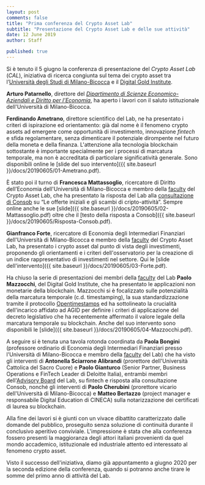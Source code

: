 ```yaml
---
layout: post
comments: false
title: "Prima conferenza del Crypto Asset Lab"
subtitle: "Presentazione del Crypto Asset Lab e delle sue attività"
date: 12 June 2019
author: Staff

published: true
---
```


Si è tenuto il 5 giugno la conferenza di presentazione del *Crypto Asset Lab* (*CAL*),
iniziativa di ricerca congiunta sul tema dei crypto asset tra
l’[Università degli Studi di Milano-Bicocca](https://www.unimib.it/) e
il [Digital Gold Institute](http://dgi.io/).

**Arturo Patarnello**, direttore del *[Dipartimento di Scienze Economico-Aziendali e Diritto per l'Economia](https://www.diseade.unimib.it/it)*, ha aperto i lavori con il saluto istituzionale
dell'Università di Milano-Bicocca.

**Ferdinando Ametrano**, direttore scientifico del Lab, ne ha presentato i criteri di ispirazione ed orientamento: già dal nome è il fenomeno crypto assets
ad emergere come opportunità di
investimento, innovazione *fintech* e sfida regolamentare, senza dimenticare
il potenziale dirompente nel futuro della moneta e della finanza. L'attenzione
alla tecnologia blockchain sottostante è importante specialmente per i processi di marcatura
temporale, ma non è accreditata di particolare significatività generale. Sono disponibili online le [slide del suo intervento]({{ site.baseurl }}/docs/20190605/01-Ametrano.pdf).

È stato poi il turno di **Francesca Mattassoglio**, ricercatore di Diritto dell’Economia dell'Università di Milano-Bicocca e membro della [faculty](/faculty/) del Crypto Asset Lab, che ha presentato la risposta del Lab alla
[consultazione di Consob](http://www.consob.it/documents/46180/46181/doc_disc_20190319.pdf/64251cef-d363-4442-9685-e9ff665323cf)
su “Le offerte iniziali e gli scambi di cripto-attività”. Sempre online anche le sue [slide]({{ site.baseurl }}/docs/20190605/02-Mattassoglio.pdf) oltre che il
[testo della risposta a Consob]({{ site.baseurl }}/docs/20190605/Risposta-Consob.pdf).

**Gianfranco Forte**, ricercatore di Economia degli Intermediari Finanziari dell'Università di Milano-Bicocca e membro della [faculty](/faculty/) del Crypto Asset Lab, ha presentato i crypto asset dal punto di vista degli investimenti, proponendo gli orientamenti e i criteri dell'osservatorio per la creazione di un indice rappresentativo di investimenti nel settore. Qui le [slide dell'intervento]({{ site.baseurl }}/docs/20190605/03-Forte.pdf).

Ha chiuso la serie di presentazioni dei membri della [faculty](/faculty/) del Lab
**Paolo Mazzocchi**, del Digital Gold Institute,
che ha presentato le applicazioni non monetarie della blockchain. Mazzocchi si è focalizzato sulle potenzialità della marcatura temporale (c.d. timestamping), la sua standardizzazione tramite il protocollo [Opentimestamps](https://opentimestamps.org/) ed ha sottolineato
la crucialità dell'incarico affidato ad AGID per definire i criteri di applicazione del
decreto legislativo che ha recentemente affermato il valore legale della marcatura temporale su blockchain. Anche del suo intervento sono disponibili le [slide]({{ site.baseurl }}/docs/20190605/04-Mazzocchi.pdf).

A seguire si è tenuta una tavola rotonda coordinata da **Paola Bongini** (professore ordinario di Economia degli Intermediari Finanziari presso l'Università di Milano-Bicocca e membro della [faculty](/faculty/) del Lab) che ha visto gli interventi di **Antonella Sciarrone Alibrandi** (prorettore dell'Università Cattolica del Sacro Cuore) e **Paolo Gianturco** (Senior Partner, Business Operations e FinTech Leader di Deloitte Italia), entrambi membri dell'[Advisory Board](/advisory-board/) del Lab, su fintech e risposta alla consultazione Consob, nonché gli interventi di **Paolo Cherubini** (prorettore vicario dell'Università di Milano-Bicocca) e **Matteo Bertazzo** (project manager e responsabile Digital Education di CINECA) sulla notarizzazione
dei certificati di laurea su blockchain.

Alla fine dei lavori si è giunti con un vivace dibattito caratterizzato dalle domande
del pubblico, proseguito senza soluzione di continuità durante il conclusivo aperitivo
conviviale. L'impressione è stata che alla conferenza fossero presenti la maggioranza degli attori italiani
provenienti da quel mondo accademico, istituzionale ed industriale attento ed interessato al fenomeno crypto asset.

Visto il successo dell'iniziativa, diamo già appuntamento a giugno 2020 per la seconda edizione della conferenza, quando si potranno anche tirare le somme del primo anno di attività del Lab.
